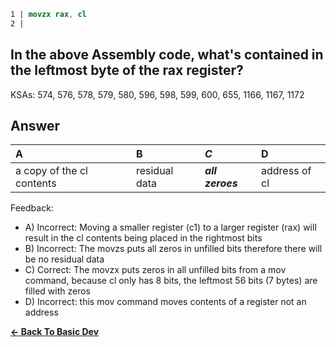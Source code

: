```nasm
1 | movzx rax, cl
2 | 
```

## In the above Assembly code, what's contained in the leftmost byte of the rax register?

KSAs: 574, 576, 578, 579, 580, 596, 598, 599, 600, 655, 1166, 1167, 1172

## Answer
| A | B | ***C*** | D |
| :--- | :--- | :--- | :--- |
| a copy of the cl contents | residual data | ***all zeroes*** | address of cl |


Feedback:

- A) Incorrect: Moving a smaller register (c1) to a larger register (rax) will result in the cl contents being placed in the rightmost bits
- B) Incorrect: The movzs puts all zeros in unfilled bits therefore there will be no residual data
- C) Correct: The movzx puts zeros in all unfilled bits from a mov command, because cl only has 8 bits, the leftmost 56 bits (7 bytes) are filled with zeros
- D) Incorrect: this mov command moves contents of a register not an address

[**<- Back To Basic Dev**](../../../Basic_Dev.md)


